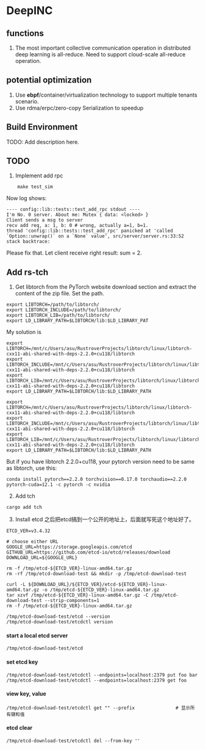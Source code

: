 # DeepINC

## functions

1. The most important collective communication operation in distributed deep learning is all-reduce.
   Need to support cloud-scale all-reduce operation.

## potential optimization

1. Use **ebpf**/container/virtualization technology to support multiple tenants scenario.
2. Use rdma/erpc/zero-copy Serialization to speedup

## Build Environment

TODO: Add description here.

## TODO

1. Implement add rpc

```
    make test_sim
```

Now log shows:

```
---- config::lib::tests::test_add_rpc stdout ----
I'm No. 0 server. About me: Mutex { data: <locked> }
Client sends a msg to server
recv add req, a: 1, b: 0 # wrong, actually a=1, b=1.
thread 'config::lib::tests::test_add_rpc' panicked at 'called `Option::unwrap()` on a `None` value', src/server/server.rs:33:52
stack backtrace:
```

Please fix that. Let client receive right result: sum = 2.

## Add rs-tch

1. Get libtorch from the PyTorch website download section and extract the content of the zip file. Set the path.

``` 
export LIBTORCH=/path/to/libtorch/
export LIBTORCH_INCLUDE=/path/to/libtorch/
export LIBTORCH_LIB=/path/to/libtorch/
export LD_LIBRARY_PATH=$LIBTORCH/lib:$LD_LIBRARY_PAT
```

My solution is 

``` 
export LIBTORCH=/mnt/c/Users/asu/RustroverProjects/libtorch/linux/libtorch-cxx11-abi-shared-with-deps-2.2.0+cu118/libtorch
export LIBTORCH_INCLUDE=/mnt/c/Users/asu/RustroverProjects/libtorch/linux/libtorch-cxx11-abi-shared-with-deps-2.2.0+cu118/libtorch
export LIBTORCH_LIB=/mnt/c/Users/asu/RustroverProjects/libtorch/linux/libtorch-cxx11-abi-shared-with-deps-2.2.0+cu118/libtorch
export LD_LIBRARY_PATH=$LIBTORCH/lib:$LD_LIBRARY_PATH
```

``` 
export LIBTORCH=/mnt/c/Users/asu/RustroverProjects/libtorch/linux/libtorch-cxx11-abi-shared-with-deps-2.2.0+cu118/libtorch
export LIBTORCH_INCLUDE=/mnt/c/Users/asu/RustroverProjects/libtorch/linux/libtorch-cxx11-abi-shared-with-deps-2.2.0+cu118/libtorch
export LIBTORCH_LIB=/mnt/c/Users/asu/RustroverProjects/libtorch/linux/libtorch-cxx11-abi-shared-with-deps-2.2.0+cu118/libtorch
export LD_LIBRARY_PATH=$LIBTORCH/lib:$LD_LIBRARY_PATH
```

But if you have libtorch 2.2.0+cu118, your pytorch version need to be same as libtorch, use this:
``` 
conda install pytorch==2.2.0 torchvision==0.17.0 torchaudio==2.2.0 pytorch-cuda=12.1 -c pytorch -c nvidia
```

2. Add tch

``` 
cargo add tch
```


3. Install etcd
之后把etcd搞到一个公开的地址上，后面就写死这个地址好了。
``` 
ETCD_VER=v3.4.32

# choose either URL
GOOGLE_URL=https://storage.googleapis.com/etcd
GITHUB_URL=https://github.com/etcd-io/etcd/releases/download
DOWNLOAD_URL=${GOOGLE_URL}

rm -f /tmp/etcd-${ETCD_VER}-linux-amd64.tar.gz
rm -rf /tmp/etcd-download-test && mkdir -p /tmp/etcd-download-test

curl -L ${DOWNLOAD_URL}/${ETCD_VER}/etcd-${ETCD_VER}-linux-amd64.tar.gz -o /tmp/etcd-${ETCD_VER}-linux-amd64.tar.gz
tar xzvf /tmp/etcd-${ETCD_VER}-linux-amd64.tar.gz -C /tmp/etcd-download-test --strip-components=1
rm -f /tmp/etcd-${ETCD_VER}-linux-amd64.tar.gz

/tmp/etcd-download-test/etcd --version
/tmp/etcd-download-test/etcdctl version
```

#### start a local etcd server
``` 
/tmp/etcd-download-test/etcd
```


#### set etcd key
``` 
/tmp/etcd-download-test/etcdctl --endpoints=localhost:2379 put foo bar
/tmp/etcd-download-test/etcdctl --endpoints=localhost:2379 get foo
```

#### view key, value
``` 
/tmp/etcd-download-test/etcdctl get "" --prefix               # 显示所有键和值
```

#### etcd clear
``` 
/tmp/etcd-download-test/etcdctl del --from-key ''
```